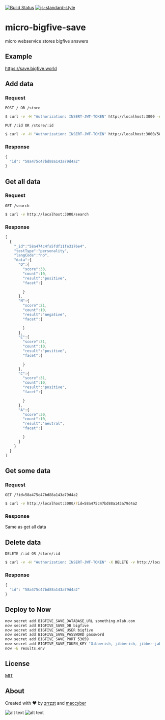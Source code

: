 [![Build Status](https://travis-ci.org/maccyber/micro-bigfive-save.svg?branch=master)](https://travis-ci.org/maccyber/micro-bigfive-save)
[![js-standard-style](https://img.shields.io/badge/code%20style-standard-brightgreen.svg?style=flat)](https://github.com/feross/standard)

# micro-bigfive-save

micro webservice stores bigfive answers

## Example

https://save.bigfive.world

## Add data

### Request

```POST / OR /store```

```sh
$ curl -v -H "Authorization: INSERT-JWT-TOKEN" http://localhost:3000 -d '{"someData": "this is posted to database" }'
```

```PUT /:id OR /store/:id```

```sh
$ curl -v -H "Authorization: INSERT-JWT-TOKEN" http://localhost:3000/58a475c47bd88a143a79d4a2 -X PUT -d '{"someData": "this is posted to database" }'
```

### Response

```JavaScript
{
  "id": "58a475c47bd88a143a79d4a2"
}
```

## Get all data

### Request
```GET /search```

```sh
$ curl -v http://localhost:3000/search
```

### Response

```JavaScript
[  
  {  
    "_id":"58a474c4fa5fdf11fe3176e4",
    "testType":"personality",
    "langCode":"no",
    "data":{  
      "O":{  
        "score":33,
        "count":10,
        "result":"positive",
        "facet":{  

        }
      },
      "N":{  
        "score":21,
        "count":10,
        "result":"negative",
        "facet":{  

        }
      },
      "E":{  
        "score":31,
        "count":10,
        "result":"positive",
        "facet":{  

        }
      },
      "C":{  
        "score":31,
        "count":10,
        "result":"positive",
        "facet":{  

        }
      },
      "A":{  
        "score":30,
        "count":10,
        "result":"neutral",
        "facet":{  

        }
      }
    }
  }
]
```

## Get some data

### Request

```GET /?id=58a475c47bd88a143a79d4a2```

```sh
$ curl -v http://localhost:3000/?id=58a475c47bd88a143a79d4a2
```

### Response

Same as get all data

## Delete data

```DELETE /:id OR /store/:id```

```sh
$ curl -v -H "Authorization: INSERT-JWT-TOKEN" -X DELETE -v http://localhost:3000/58a475c47bd88a143a79d4a2
```

### Response

```JavaScript
{
  "id": "58a475c47bd88a143a79d4a2"
}
```

## Deploy to Now

```bash
now secret add BIGFIVE_SAVE_DATABASE_URL something.mlab.com
now secret add BIGFIVE_SAVE_DB bigfive
now secret add BIGFIVE_SAVE_USER bigfive
now secret add BIGFIVE_SAVE_PASSWORD password
now secret add BIGFIVE_SAVE_PORT 53659
now secret add BIGFIVE_SAVE_TOKEN_KEY "Gibberish, jibberish, jibber-jabber and gobbledygook"
now -E results.env
```

## License

[MIT](LICENSE)

## About

Created with :heart: by [zrrzzt](https://github.com/zrrrzzt) and [maccyber](https://github.com/maccyber)

![alt text](https://robots.kebabstudios.party/zrrrzzt.png "Robohash image of zrrrzzt") 
![alt text](https://robots.kebabstudios.party/maccyber.png "Robohash image of maccyber")
